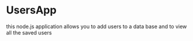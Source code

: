 # UsersApp
this node.js application allows you to add users to a data base and to view all the saved users
